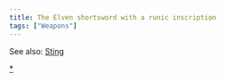 ```yaml
---
title: The Elven shortsword with a runic inscription
tags: ["Weapons"]
---
```

See also: [Sting](Sting "wikilink")

[\*](Category:_Piercing_weapons "wikilink")